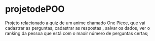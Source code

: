 # projetodePOO
Projeto relacionado a quiz de um anime chamado One Piece, que vai cadastrar as perguntas, cadastrar as respostas , salvar os dados, ver o ranking da pessoa que está com o maoir número de perguntas certas; 
